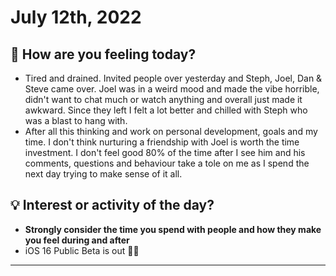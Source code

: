 
# July 12th, 2022

## 📕 How are you feeling today?
-   Tired and drained. Invited people over yesterday and Steph, Joel, Dan & Steve came over. Joel was in a weird mood and made the vibe horrible, didn't want to chat much or watch anything and overall just made it awkward. Since they left I felt a lot better and chilled with Steph who was a blast to hang with.
-   After all this thinking and work on personal development, goals and my time. I don't think nurturing a friendship with Joel is worth the time investment. I don't feel good 80% of the time after I see him and his comments, questions and behaviour take a tole on me as I spend the next day trying to make sense of it all.


## 💡 Interest or activity of the day?
-   **Strongly consider the time you spend with people and how they make you feel during and after**
-   iOS 16 Public Beta is out 🙌🏼


---